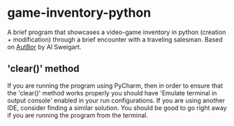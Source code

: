 # game-inventory-python
A brief program that showcases a video-game inventory in python (creation + modification) through a brief encounter with a traveling salesman.  Based on [AutBor](https://automatetheboringstuff.com/) by Al Sweigart.

## 'clear()' method
If you are running the program using PyCharm, then in order to ensure that the 'clear()' method works properly you should have 'Emulate terminal in output console' enabled in your run configurations.  If you are using another IDE, consider finding a similar solution.  You should be good to go right away if you are running the program from the terminal.
